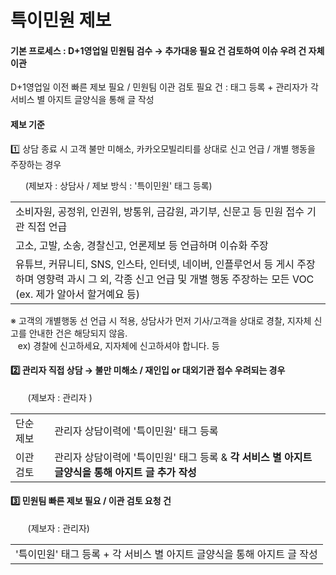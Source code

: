 # 특이민원 제보

#### 기본 프로세스 : D+1영업일 민원팀 검수 → 추가대응 필요 건 검토하여 이슈 우려 건 자체 이관

D+1영업일 이전 빠른 제보 필요 / 민원팀 이관 검토 필요 건 : 태그 등록 + 관리자가 각 서비스 별 아지트 글양식을 통해 글 작성

#### 제보 기준

1️⃣ 상담 종료 시 고객 불만 미해소, 카카오모빌리티를 상대로 신고 언급 / 개별 행동을 주장하는 경우

      (제보자 : 상담사 / 제보 방식 : '특이민원' 태그 등록)

|  |
| --- |
| 소비자원, 공정위, 인권위, 방통위, 금감원, 과기부, 신문고 등 민원 접수 기관 직접 언급 |
| 고소, 고발, 소송, 경찰신고, 언론제보 등 언급하며 이슈화 주장 |
| 유튜브, 커뮤니티, SNS, 인스타, 인터넷, 네이버, 인플루언서 등 게시 주장하며 영향력 과시  그 외, 각종 신고 언급 및 개별 행동 주장하는 모든 VOC (ex. 제가 알아서 할거예요 등) |

※ 고객의 개별행동 선 언급 시 적용, 상담사가 먼저 기사/고객을 상대로 경찰, 지자체 신고를 안내한 건은 해당되지 않음.  
   ex) 경찰에 신고하세요, 지자체에 신고하셔야 합니다. 등

#### 2️⃣ 관리자 직접 상담 → 불만 미해소 / 재인입 or 대외기관 접수 우려되는 경우

       (제보자 : 관리자 )

|  |  |
| --- | --- |
| 단순 제보 | 관리자 상담이력에 '특이민원' 태그 등록 |
| 이관 검토 | 관리자 상담이력에 '특이민원' 태그 등록 & **각 서비스 별 아지트 글양식을 통해 아지트 글 추가 작성** |

#### 3️⃣ 민원팀 빠른 제보 필요 / 이관 검토 요청 건

       (제보자 : 관리자)

|  |
| --- |
| '특이민원' 태그 등록 + 각 서비스 별 아지트 글양식을 통해 아지트 글 작성 |